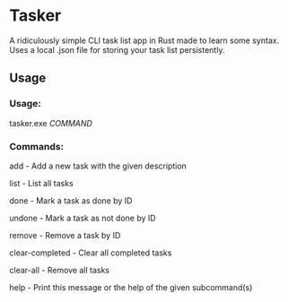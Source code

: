 # Tasker
A ridiculously simple CLI task list app in Rust made to learn some syntax. Uses a local .json file for storing your task list persistently.

## Usage
### Usage: 
tasker.exe *COMMAND*

### Commands:
  add - Add a new task with the given description
  
  list - List all tasks
  
  done - Mark a task as done by ID
  
  undone - Mark a task as not done by ID
  
  remove - Remove a task by ID
  
  clear-completed - Clear all completed tasks
  
  clear-all - Remove all tasks
  
  help - Print this message or the help of the given subcommand(s)
